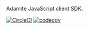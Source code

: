 Adamite JavaScript client SDK.

[![CircleCI](https://circleci.com/gh/adamitejs/sdk.svg?style=svg)](https://circleci.com/gh/adamitejs/sdk)
[![codecov](https://codecov.io/gh/adamitejs/sdk/branch/master/graph/badge.svg)](https://codecov.io/gh/adamitejs/sdk)
